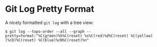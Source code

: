 # Git Log Pretty Format

A nicely formatted `git log` with a tree view:

    $ git log --topo-order --all --graph --pretty=format:"%C(green)%h%C(reset) %s%C(red)%d%C(reset) %C(yellow)(%cD)%C(reset) %C(blue)%cN%C(reset)%n"